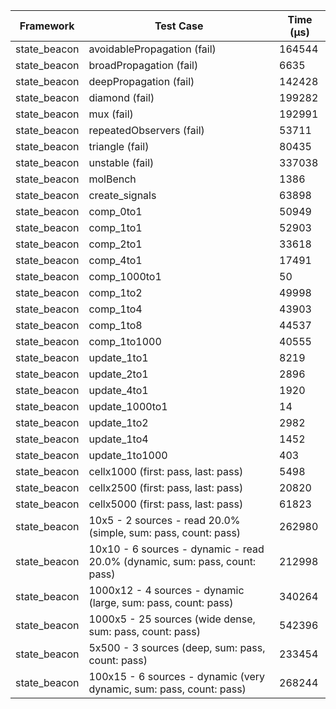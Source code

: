 | Framework | Test Case | Time (μs) |
| --- | --- | --- |
| state_beacon | avoidablePropagation (fail) | 164544 |
| state_beacon | broadPropagation (fail) | 6635 |
| state_beacon | deepPropagation (fail) | 142428 |
| state_beacon | diamond (fail) | 199282 |
| state_beacon | mux (fail) | 192991 |
| state_beacon | repeatedObservers (fail) | 53711 |
| state_beacon | triangle (fail) | 80435 |
| state_beacon | unstable (fail) | 337038 |
| state_beacon | molBench | 1386 |
| state_beacon | create_signals | 63898 |
| state_beacon | comp_0to1 | 50949 |
| state_beacon | comp_1to1 | 52903 |
| state_beacon | comp_2to1 | 33618 |
| state_beacon | comp_4to1 | 17491 |
| state_beacon | comp_1000to1 | 50 |
| state_beacon | comp_1to2 | 49998 |
| state_beacon | comp_1to4 | 43903 |
| state_beacon | comp_1to8 | 44537 |
| state_beacon | comp_1to1000 | 40555 |
| state_beacon | update_1to1 | 8219 |
| state_beacon | update_2to1 | 2896 |
| state_beacon | update_4to1 | 1920 |
| state_beacon | update_1000to1 | 14 |
| state_beacon | update_1to2 | 2982 |
| state_beacon | update_1to4 | 1452 |
| state_beacon | update_1to1000 | 403 |
| state_beacon | cellx1000 (first: pass, last: pass) | 5498 |
| state_beacon | cellx2500 (first: pass, last: pass) | 20820 |
| state_beacon | cellx5000 (first: pass, last: pass) | 61823 |
| state_beacon | 10x5 - 2 sources - read 20.0% (simple, sum: pass, count: pass) | 262980 |
| state_beacon | 10x10 - 6 sources - dynamic - read 20.0% (dynamic, sum: pass, count: pass) | 212998 |
| state_beacon | 1000x12 - 4 sources - dynamic (large, sum: pass, count: pass) | 340264 |
| state_beacon | 1000x5 - 25 sources (wide dense, sum: pass, count: pass) | 542396 |
| state_beacon | 5x500 - 3 sources (deep, sum: pass, count: pass) | 233454 |
| state_beacon | 100x15 - 6 sources - dynamic (very dynamic, sum: pass, count: pass) | 268244 |

